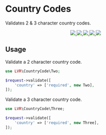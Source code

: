 # Country Codes

Validates 2 & 3 character country codes.

<p align="center">
  <a href="https://travis-ci.org/laravel-validation-rules/country-codes">
    <img src="https://img.shields.io/travis/laravel-validation-rules/country-codes.svg?style=flat-square">
  </a>
  <a href="https://scrutinizer-ci.com/g/laravel-validation-rules/country-codes/code-structure/master/code-coverage">
    <img src="https://img.shields.io/scrutinizer/coverage/g/laravel-validation-rules/country-codes.svg?style=flat-square">
  </a>
  <a href="https://scrutinizer-ci.com/g/laravel-validation-rules/country-codes">
    <img src="https://img.shields.io/scrutinizer/g/laravel-validation-rules/country-codes.svg?style=flat-square">
  </a>
  <a href="https://github.com/laravel-validation-rules/country-codes/blob/master/LICENSE">
    <img src="https://img.shields.io/github/license/laravel-validation-rules/country-codes.svg?style=flat-square">
  </a>
  <a href="https://twitter.com/clarkeash">
    <img src="http://img.shields.io/badge/author-@clarkeash-blue.svg?style=flat-square">
  </a>
</p>

## Usage

Validate a 2 character country code.

```php
use LVR\CountryCode\Two;

$request->validate([
    'country' => ['required', new Two],
]);
```

Validate a 3 character country code.

```php
use LVR\CountryCode\Three;

$request->validate([
    'country' => ['required', new Three],
]);
```
